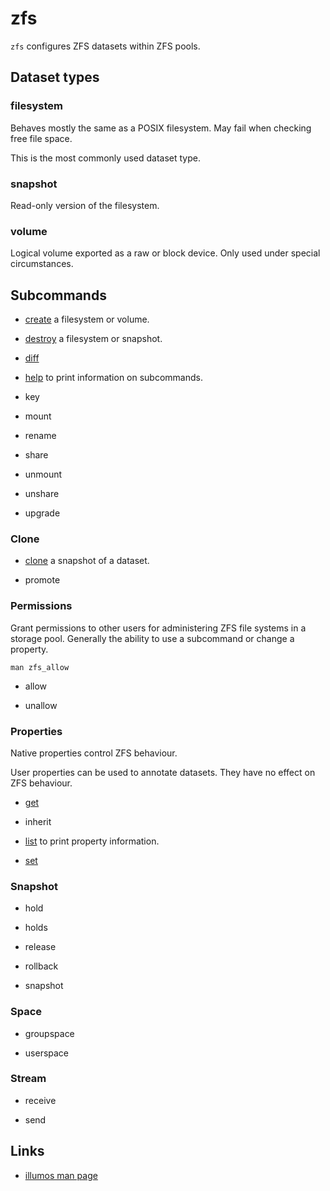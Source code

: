 # zfs

`zfs` configures ZFS datasets within ZFS pools.


## Dataset types

### filesystem

Behaves mostly the same as a POSIX filesystem.
May fail when checking free file space.

This is the most commonly used dataset type.


### snapshot

Read-only version of the filesystem.


### volume

Logical volume exported as a raw or block device.
Only used under special circumstances.


## Subcommands

- [create](./create/) a filesystem or volume.

- [destroy](./destroy/) a filesystem or snapshot.

- [diff](./diff/)

- [help](./help/) to print information on subcommands.

- key

- mount

- rename

- share

- unmount

- unshare

- upgrade


### Clone

- [clone](./clone/) a snapshot of a dataset.

- promote


### Permissions

Grant permissions to other users for administering ZFS file systems in a
storage pool.
Generally the ability to use a subcommand or change a property.

	man zfs_allow

- allow

- unallow


### Properties

Native properties control ZFS behaviour.

User properties can be used to annotate datasets.
They have no effect on ZFS behaviour.

- [get](./get/)

- inherit

- [list](./list/) to print property information.

- [set](./set/)


### Snapshot

- hold

- holds

- release

- rollback

- snapshot


### Space

- groupspace

- userspace


### Stream

- receive

- send


## Links

- [illumos man page](http://illumos.org/man/1m/zfs)
